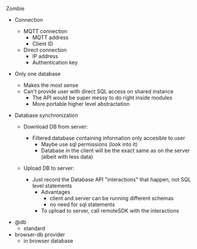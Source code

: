 Zombie

- Connection

  - MQTT connection
    - MQTT address
    - Client ID
  - Direct connection
    - IP address
    - Authentication key

- Only one database

  - Makes the most sense
  - Can't provide user with direct SQL access on shared instance
    - The API would be super messy to do right inside modules
    - More portable higher level abstractation

- Database synchronization

  - Download DB from server:

    - Filtered database containing information only accesible to user
      - Maybe use sql permissions (look into it)
      - Database in the client will be the exact same as on the server (albeit with less data)

  - Upload DB to server:
    - Just record the Database API "interactions" that happen, not SQL level statements
      - Advantages
        - client and server can be running different schemas
        - no need for sql statements
      - To upload to server, call remoteSDK with the interactions

* @db
  - standard
* browser-db provider
  - in browser database
